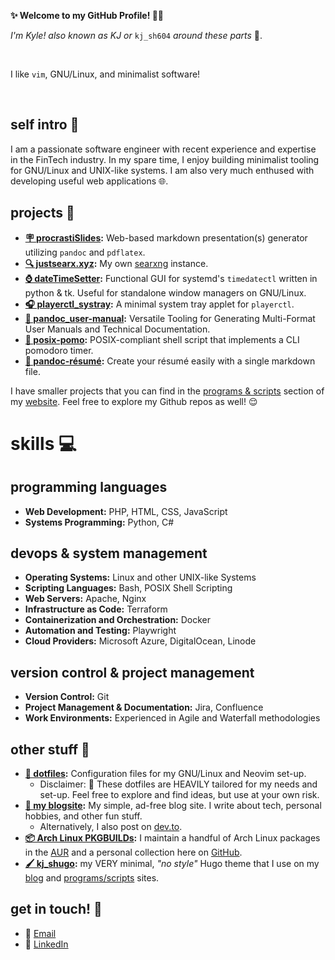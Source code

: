 **✨ Welcome to my GitHub Profile! 👋😄**

*I'm Kyle! also known as KJ or* `kj_sh604` *around these parts* 🤠.

&nbsp;

I like `vim`, GNU/Linux, and minimalist software!

&nbsp;

## self intro 👤
I am a passionate software engineer with recent experience and expertise in the FinTech industry. In my spare time, I enjoy building minimalist tooling for GNU/Linux and UNIX-like systems. I am also very much enthused with developing useful web applications 🌐.

## projects 🔧
- **[🪧 procrastiSlides](https://procrastislides.com/):** Web-based markdown presentation(s) generator utilizing `pandoc` and `pdflatex`. 
- **[🔍 justsearx.xyz](https://justsearx.xyz/):** My own [searxng](https://github.com/kj-sh604/justsearXNG) instance.
- **[⌚ dateTimeSetter](https://aedrielkylejavier.me/programs-and-scripts/datetimesetter/):** Functional GUI for systemd's `timedatectl` written in python & tk. Useful for standalone window managers on GNU/Linux.
- **[🎧 playerctl_systray](https://aedrielkylejavier.me/programs-and-scripts/playerctl_systray/):** A minimal system tray applet for `playerctl`.
- **[📃 pandoc_user-manual](https://aedrielkylejavier.me/programs-and-scripts/pandoc_user-manual/):** Versatile Tooling for Generating Multi-Format User Manuals and Technical Documentation.
- **[🍅 posix-pomo](https://aedrielkylejavier.me/programs-and-scripts/posix-pomo/):** POSIX-compliant shell script that implements a CLI pomodoro timer.
- **[📜 pandoc-résumé](https://github.com/kj-sh604/pandoc-resume):** Create your résumé easily with a single markdown file.

I have smaller projects that you can find in the [programs & scripts](https://aedrielkylejavier.me/programs-and-scripts/) section of my [website](https://aedrielkylejavier.me/). Feel free to explore my Github repos as well! 😌

# skills 💻
## programming languages
- **Web Development:** PHP, HTML, CSS, JavaScript
- **Systems Programming:** Python, C#

## devops & system management
- **Operating Systems:** Linux and other UNIX-like Systems
- **Scripting Languages:** Bash, POSIX Shell Scripting
- **Web Servers:** Apache, Nginx
- **Infrastructure as Code:** Terraform
- **Containerization and Orchestration:** Docker
- **Automation and Testing:** Playwright
- **Cloud Providers:** Microsoft Azure, DigitalOcean, Linode

## version control & project management
- **Version Control:** Git
- **Project Management & Documentation:** Jira, Confluence 
- **Work Environments:** Experienced in Agile and Waterfall methodologies

## other stuff 🎨
- **[🍚 dotfiles](https://github.com/kj-sh604/dotfiles):** Configuration files for my GNU/Linux and Neovim set-up. 
    - Disclaimer: 🚨 These dotfiles are HEAVILY tailored for my needs and set-up. Feel free to explore and find ideas, but use at your own risk. 
- **[📝 my blogsite](https://aedrielkylejavier.me/articles/):** My simple, ad-free blog site. I write about tech, personal hobbies, and other fun stuff.
    - Alternatively, I also post on [dev.to](https://dev.to/kj_sh604).
- **[📦 Arch Linux PKGBUILDs](https://aedrielkylejavier.me/programs-and-scripts/arch-linux-packages):** I maintain a handful of Arch Linux packages in the [AUR](https://aur.archlinux.org/packages?K=kj_sh604&SeB=m) and a personal collection here on [GitHub](https://github.com/kj-sh604/PKGBUILDs/tree/master).
- **[🖌️ kj_shugo](https://github.com/kj-sh604/kj_shugo):** my VERY minimal, *"no style"* Hugo theme that I use on my [blog](https://aedrielkylejavier.me/articles/) and [programs/scripts](https://aedrielkylejavier.me/programs-and-scripts/) sites.

## get in touch! 📲 
- 📧 [Email](mailto:kyle.javier@proton.me)
- 👥 [LinkedIn](https://www.linkedin.com/in/aedriel-kyle-javier/)
